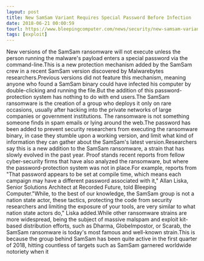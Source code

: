 ```yaml
---
layout: post
title: New SamSam Variant Requires Special Password Before Infection
date: 2018-06-21 00:00:59
tourl: https://www.bleepingcomputer.com/news/security/new-samsam-variant-requires-special-password-before-infection/
tags: [exploit]
---
```

New versions of the SamSam ransomware will not execute unless the person running the malware's payload enters a special password via the command-line.This is a new protection mechanism added by the SamSam crew in a recent SamSam version discovered by Malwarebytes researchers.Previous versions did not feature this mechanism, meaning anyone who found a SamSam binary could have infected his computer by double-clicking and running the file.But the addition of this password-protection system has nothing to do with end users.The SamSam ransomware is the creation of a group who deploys it only on rare occasions, usually after hacking into the private networks of large companies or government institutions. The ransomware is not something someone finds in spam emails or lying around the web.The password has been added to prevent security researchers from executing the ransomware binary, in case they stumble upon a working version, and limit what kind of information they can gather about the SamSam's latest version.Researchers say this is a new addition to the SamSam ransomware, a strain that has slowly evolved in the past year. Proof stands recent reports from fellow cyber-security firms that have also analyzed the ransomware, but where the password-protection system was not in place.For example, reports from "That password appears to be set at compile time, which means each campaign may have a different password associated with it," Allan Liska, Senior Solutions Architect at Recorded Future, told Bleeping Computer."While, to the best of our knowledge, the SamSam group is not a nation state actor, these tactics, protecting the code from security researchers and limiting the exposure of your tools, are very similar to what nation state actors do," Liska added.While other ransomware strains are more widespread, being the subject of massive malspam and exploit kit-based distribution efforts, such as Dharma, GlobeImpostor, or Scarab, the SamSam ransomware is today's most famous and well-known strain.This is because the group behind SamSam has been quite active in the first quarter of 2018, hitting countless of targets such as SamSam garnered worldwide notoriety when it 